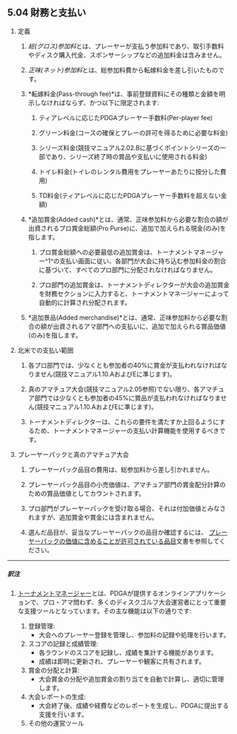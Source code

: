 ## 5.04 財務と支払い

1. 定義

    1. *総(グロス)参加料*とは、プレーヤーが支払う参加料であり、取引手数料やディスク購入代金、スポンサーシップなどの追加料金は含みません。

    1. *正味(ネット)参加料*とは、総参加料費から転嫁料金を差し引いたものです。

    1. *転嫁料金(Pass-through fee)*は、事前登録資料にその種類と金額を明示しなければならず、かつ以下に限定されます:

        1. ティアレベルに応じたPDGAプレーヤー手数料(Per-player fee)

        1. グリーン料金(コースの確保とプレーの許可を得るために必要な料金)

        1. シリーズ料金(競技マニュアル2.02.Bに基づくポイントシリーズの一部であり、シリーズ終了時の賞品や支払いに使用される料金)

        1. トイレ料金(トイレのレンタル費用をプレーヤーあたりに按分した費用)

        1. TD料金(ティアレベルに応じたPDGAプレーヤー手数料を超えない金額)

    1. *追加賞金(Added cash)*とは、通常、正味参加料から必要な割合の額が出資されるプロ賞金総額(Pro Purse)に、追加で加えられる現金(のみ)を指します。

        1. プロ賞金総額への必要最低の追加賞金は、トーナメントマネージャー^1^の支払い画面に従い、各部門が大会に持ち込む参加料金の割合に基づいて、すべてのプロ部門に分配されなければなりません。

        1. プロ部門の追加賞金は、トーナメントディレクターが大会の追加賞金を財務セクションに入力すると、トーナメントマネージャーによって自動的に計算され分配されます。

    1. *追加景品(Added merchandise)*とは、通常、正味参加料から必要な割合の額が出資されるアマ部門への支払いに、追加で加えられる賞品価値(のみ)を指します。

1. 北米での支払い範囲

	1. 各プロ部門では、少なくとも参加者の40%に賞金が支払われなければなりません(競技マニュアル1.10.AおよびEに準じます)。

	1. 真のアマチュア大会(競技マニュアル2.05参照)でない限り、各アマチュア部門では少なくとも参加者の45%に賞品が支払われなければなりません(競技マニュアル1.10.AおよびEに準じます)。

	1. トーナメントディレクターは、これらの要件を満たすか上回るようにするため、トーナメントマネージャーの支払い計算機能を使用するべきです。

1. プレーヤーパックと真のアマチュア大会

	1. プレーヤーパック品目の費用は、総参加料から差し引かれません。

	1. プレーヤーパック品目の小売価値は、アマチュア部門の賞金配分計算のための賞品価値としてカウントされます。

	1. プロ部門がプレーヤーパックを受け取る場合、それは付加価値とみなされますが、追加賞金や賞金には含まれません。

	1. 選んだ品目が、妥当なプレーヤーパックの品目か確認するには、
    [プレーヤーパックの価値に含めることが許可されている品目]()文書を参照してください。

___
##### 訳注

1. [トーナメントマネージャー](https://www.pdga.com/help/tournament-management)とは、PDGAが提供するオンラインアプリケーションで、プロ・アマ問わず、多くのディスクゴルフ大会運営者にとって重要な支援ツールとなっています。その主な機能は以下の通りです:

	1. 登録管理:
        * 大会へのプレーヤー登録を管理し、参加料の記録や処理を行います。
	1. スコアの記録と成績管理:
        * 各ラウンドのスコアを記録し、成績を集計する機能があります。
	    * 成績は即時に更新され、プレーヤーや観客に共有されます。
	1. 賞金の分配と計算:
    	* 大会賞金の分配や追加賞金の割り当てを自動で計算し、適切に管理します。
	1. 大会レポートの生成:
        * 大会終了後、成績や経費などのレポートを生成し、PDGAに提出する支援を行います。
	1. その他の運営ツール

